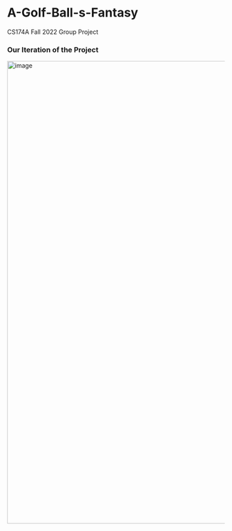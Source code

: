 # A-Golf-Ball-s-Fantasy
CS174A Fall 2022 Group Project
### Our Iteration of the Project
<img width="1072" alt="image" src="https://user-images.githubusercontent.com/45520490/201236399-87f98874-bfd1-4a22-be56-766f9a0d5bd2.png">
